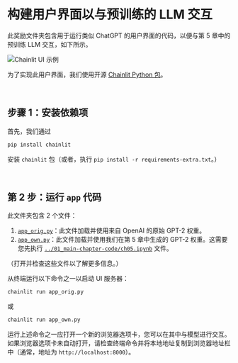 # 构建用户界面以与预训练的 LLM 交互

此奖励文件夹包含用于运行类似 ChatGPT 的用户界面的代码，以便与第 5 章中的预训练 LLM 交互，如下所示。

![Chainlit UI 示例](https://sebastianraschka.com/images/LLMs-from-scratch-images/bonus/chainlit/chainlit-orig.webp)

为了实现此用户界面，我们使用开源 [Chainlit Python 包](https://github.com/Chainlit/chainlit)。

&nbsp;
## 步骤 1：安装依赖项

首先，我们通过

```bash
pip install chainlit
```

安装 `chainlit` 包（或者，执行 `pip install -r requirements-extra.txt`。）

&nbsp;
## 第 2 步：运行 `app` 代码

此文件夹包含 2 个文件：

1. [`app_orig.py`](app_orig.py)：此文件加载并使用来自 OpenAI 的原始 GPT-2 权重。
2. [`app_own.py`](app_own.py)：此文件加载并使用我们在第 5 章中生成的 GPT-2 权重。这需要您先执行 [`../01_main-chapter-code/ch05.ipynb`](../01_main-chapter-code/ch05.zh.ipynb) 文件。

（打开并检查这些文件以了解更多信息。）

从终端运行以下命令之一以启动 UI 服务器：

```bash
chainlit run app_orig.py
```

或

```bash
chainlit run app_own.py
```

运行上述命令之一应打开一个新的浏览器选项卡，您可以在其中与模型进行交互。如果浏览器选项卡未自动打开，请检查终端命令并将本地地址复制到浏览器地址栏中（通常，地址为 `http://localhost:8000`）。